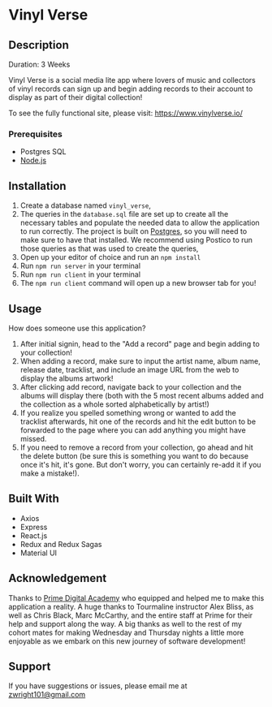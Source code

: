 
# Vinyl Verse

## Description

Duration: 3 Weeks

Vinyl Verse is a social media lite app where lovers of music and collectors of vinyl records can sign up and begin adding records to their account to display as part of their digital collection!

To see the fully functional site, please visit: https://www.vinylverse.io/


### Prerequisites

- Postgres SQL
- [Node.js](https://nodejs.org/en/)


## Installation

1. Create a database named `vinyl_verse`,
2. The queries in the `database.sql` file are set up to create all the necessary tables and populate the needed data to allow the application to run correctly. The project is built on [Postgres](https://www.postgresql.org/download/), so you will need to make sure to have that installed. We recommend using Postico to run those queries as that was used to create the queries, 
3. Open up your editor of choice and run an `npm install`
4. Run `npm run server` in your terminal
5. Run `npm run client` in your terminal
6. The `npm run client` command will open up a new browser tab for you!

## Usage
How does someone use this application? 

1. After initial signin, head to the "Add a record" page and begin adding to your collection!
2. When adding a record, make sure to input the artist name, album name, release date, tracklist, and include an image URL from the web to display the albums artwork!
3. After clicking add record, navigate back to your collection and the albums will display there (both with the 5 most recent albums added and the collection as a whole sorted alphabetically by artist!)
4. If you realize you spelled something wrong or wanted to add the tracklist afterwards, hit one of the records and hit the edit button to be forwarded to the page where you can add anything you might have missed. 
5. If you need to remove a record from your collection, go ahead and hit the delete button (be sure this is something you want to do because once it's hit, it's gone. But don't worry, you can certainly re-add it if you make a mistake!).


## Built With

- Axios
- Express
- React.js
- Redux and Redux Sagas
- Material UI

## Acknowledgement
Thanks to [Prime Digital Academy](www.primeacademy.io) who equipped and helped me to make this application a reality. A huge thanks to Tourmaline instructor Alex Bliss, as well as Chris Black, Marc McCarthy, and the entire staff at Prime for their help and support along the way. A big thanks as well to the rest of my cohort mates for making Wednesday and Thursday nights a little more enjoyable as we embark on this new journey of software development!

## Support
If you have suggestions or issues, please email me at zwright101@gmail.com
